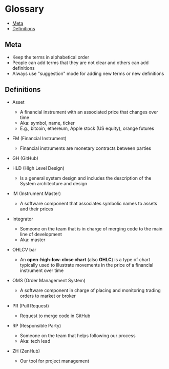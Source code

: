 # Glossary

<!-- toc -->

- [Meta](#meta)
- [Definitions](#definitions)

<!-- tocstop -->

## Meta

- Keep the terms in alphabetical order
- People can add terms that they are not clear and others can add definitions
- Always use "suggestion" mode for adding new terms or new definitions

## Definitions

- Asset
  - A financial instrument with an associated price that changes over time
  - Aka: symbol, name, ticker
  - E.g., bitcoin, ethereum, Apple stock (US equity), orange futures

- FM (Financial Instrument)
  - Financial instruments are monetary contracts between parties

- GH (GitHub)

- HLD (High Level Design)
  - Is a general system design and includes the description of the System
  architecture and design

- IM (Instrument Master)
  - A software component that associates symbolic names to assets and their
  prices

- Integrator
  - Someone on the team that is in charge of merging code to the main line of
  development
  - Aka: master

- OHLCV bar
  - An **open-high-low-close chart** (also **OHLC**) is a type of chart
  typically used to illustrate movements in the price of a financial instrument
  over time

- OMS (Order Management System)
  - A software component in charge of placing and monitoring trading orders to
  market or broker

- PR (Pull Request)
  - Request to merge code in GitHub

- RP (Responsible Party)
  - Someone on the team that helps following our process
  - Aka: tech lead

- ZH (ZenHub)
  - Our tool for project management
